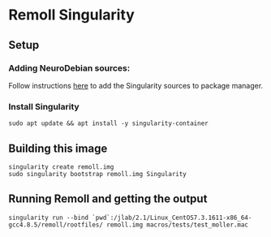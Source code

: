 # Remoll Singularity

## Setup

### Adding NeuroDebian sources:

Follow instructions [here](http://neuro.debian.net/) to add the Singularity sources to package manager.

### Install Singularity

```
sudo apt update && apt install -y singularity-container
```

## Building this image

```
singularity create remoll.img
sudo singularity bootstrap remoll.img Singularity
```

## Running Remoll and getting the output

```
singularity run --bind `pwd`:/jlab/2.1/Linux_CentOS7.3.1611-x86_64-gcc4.8.5/remoll/rootfiles/ remoll.img macros/tests/test_moller.mac
```

